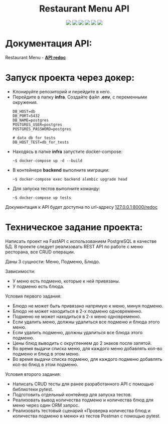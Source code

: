 <div id="header" align="center">
  <h1>Restaurant Menu API</h1>
  <img src="https://img.shields.io/badge/Python-3.10.11-F8F8FF?style=for-the-badge&logo=python&logoColor=20B2AA">
  <img src="https://img.shields.io/badge/FastAPI-0.109.0-F8F8FF?style=for-the-badge&logo=FastAPI&logoColor=20B2AA">
  <img src="https://img.shields.io/badge/PostgreSQL-555555?style=for-the-badge&logo=postgresql&logoColor=F5F5DC">
  <img src="https://img.shields.io/badge/SQLAlchemy-2.0.25-F8F8FF?style=for-the-badge&logo=SQLAlchemy&logoColor=20B2AA">
  <img src="https://img.shields.io/badge/Docker-555555?style=for-the-badge&logo=docker&logoColor=2496ED">
  <img src="https://img.shields.io/badge/Pytest-555555?style=for-the-badge&logo=pytest&logoColor=0A9EDC">
</div>

# Документация API:
Restaurant Menu - **[API redoc](https://kaschenkkko.github.io/RestaurantMenuAPI/)**

# Запуск проекта через докер:

- Клонируйте репозиторий и перейдите в него.
- Перейдите в папку **infra**. Создайте файл **.env**, с переменными окружения.
  ```
  DB_HOST=db
  DB_PORT=5432
  DB_NAME=postgres
  POSTGRES_USER=postgres
  POSTGRES_PASSWORD=postgres

  # data db for tests
  DB_HOST_TEST=db_for_tests
  ``` 
- Находясь в папке **infra** запустите docker-compose:
  ```
  ~$ docker-compose up -d --build
  ```
- В контейнере **backend** выполните миграции:
  ```
  ~$ docker-compose exec backend alembic upgrade head
  ```
- Для запуска тестов выполните команду: 
  ```
  ~$ docker-compose up tests
  ```

Документация к API будет доступна по url-адресу [127.0.0.1:8000/redoc](http://127.0.0.1:8000/redoc)


# Техническое задание проекта:
Написать проект на FastAPI с использованием PostgreSQL в качестве БД. В проекте следует реализовать REST API по работе с меню ресторана, все CRUD операции.

Даны 3 сущности: Меню, Подменю, Блюдо.

Зависимости:

- У меню есть подменю, которые к ней привязаны.
- У подменю есть блюда.

Условия первого задания:
- Блюдо не может быть привязано напрямую к меню, минуя подменю.
- Блюдо не может находиться в 2-х подменю одновременно.
- Подменю не может находиться в 2-х меню одновременно.
- Если удалить меню, должны удалиться все подменю и блюда этого меню.
- Если удалить подменю, должны удалиться все блюда этого подменю.
- Цены блюд выводить с округлением до 2 знаков после запятой.
- Во время выдачи списка меню, для каждого меню добавлять кол-во подменю и блюд в этом меню.
- Во время выдачи списка подменю, для каждого подменю добавлять кол-во блюд в этом подменю.

Условия второго задания:
- Написать CRUD тесты для ранее разработанного API с помощью библиотеки pytest.
- Подготовить отдельный контейнер для запуска тестов.
- Реализовать вывод количества подменю и количества блюд для меню через один ORM запрос.
- Реализовать тестовый сценарий «Проверка количества блюд и количества подменю в меню» из тестов Postman с помощью pytest.


